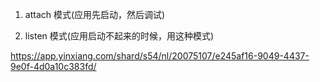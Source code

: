 1. attach 模式(应用先启动，然后调试)

2. listen 模式(应用启动不起来的时候，用这种模式)

https://app.yinxiang.com/shard/s54/nl/20075107/e245af16-9049-4437-9e0f-4d0a10c383fd/


